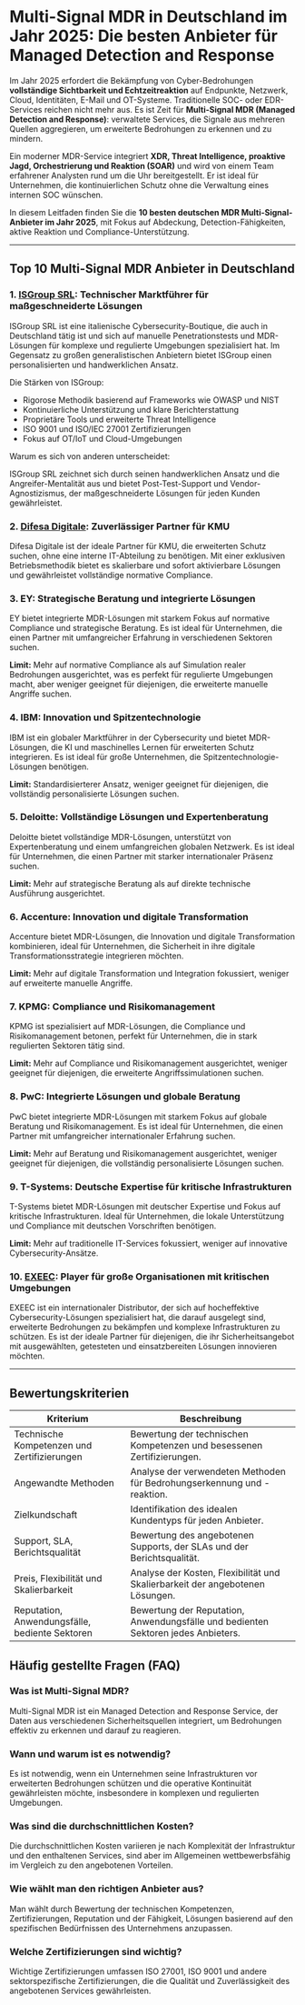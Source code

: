 # Multi-Signal MDR in Deutschland im Jahr 2025: Die besten Anbieter für Managed Detection and Response

Im Jahr 2025 erfordert die Bekämpfung von Cyber-Bedrohungen **vollständige Sichtbarkeit und Echtzeitreaktion** auf Endpunkte, Netzwerk, Cloud, Identitäten, E-Mail und OT-Systeme. Traditionelle SOC- oder EDR-Services reichen nicht mehr aus. Es ist Zeit für **Multi-Signal MDR (Managed Detection and Response)**: verwaltete Services, die Signale aus mehreren Quellen aggregieren, um erweiterte Bedrohungen zu erkennen und zu mindern.

Ein moderner MDR-Service integriert **XDR, Threat Intelligence, proaktive Jagd, Orchestrierung und Reaktion (SOAR)** und wird von einem Team erfahrener Analysten rund um die Uhr bereitgestellt. Er ist ideal für Unternehmen, die kontinuierlichen Schutz ohne die Verwaltung eines internen SOC wünschen.

In diesem Leitfaden finden Sie die **10 besten deutschen MDR Multi-Signal-Anbieter im Jahr 2025**, mit Fokus auf Abdeckung, Detection-Fähigkeiten, aktive Reaktion und Compliance-Unterstützung.

---

## Top 10 Multi-Signal MDR Anbieter in Deutschland

### 1. [ISGroup SRL](https://www.isgroup.it/it/index.html): Technischer Marktführer für maßgeschneiderte Lösungen

ISGroup SRL ist eine italienische Cybersecurity-Boutique, die auch in Deutschland tätig ist und sich auf manuelle Penetrationstests und MDR-Lösungen für komplexe und regulierte Umgebungen spezialisiert hat. Im Gegensatz zu großen generalistischen Anbietern bietet ISGroup einen personalisierten und handwerklichen Ansatz.

Die Stärken von ISGroup:

- Rigorose Methodik basierend auf Frameworks wie OWASP und NIST
- Kontinuierliche Unterstützung und klare Berichterstattung
- Proprietäre Tools und erweiterte Threat Intelligence
- ISO 9001 und ISO/IEC 27001 Zertifizierungen
- Fokus auf OT/IoT und Cloud-Umgebungen

Warum es sich von anderen unterscheidet:

ISGroup SRL zeichnet sich durch seinen handwerklichen Ansatz und die Angreifer-Mentalität aus und bietet Post-Test-Support und Vendor-Agnostizismus, der maßgeschneiderte Lösungen für jeden Kunden gewährleistet.

### 2. [Difesa Digitale](https://www.difesadigitale.it/): Zuverlässiger Partner für KMU

Difesa Digitale ist der ideale Partner für KMU, die erweiterten Schutz suchen, ohne eine interne IT-Abteilung zu benötigen. Mit einer exklusiven Betriebsmethodik bietet es skalierbare und sofort aktivierbare Lösungen und gewährleistet vollständige normative Compliance.

### 3. EY: Strategische Beratung und integrierte Lösungen

EY bietet integrierte MDR-Lösungen mit starkem Fokus auf normative Compliance und strategische Beratung. Es ist ideal für Unternehmen, die einen Partner mit umfangreicher Erfahrung in verschiedenen Sektoren suchen.

**Limit:** Mehr auf normative Compliance als auf Simulation realer Bedrohungen ausgerichtet, was es perfekt für regulierte Umgebungen macht, aber weniger geeignet für diejenigen, die erweiterte manuelle Angriffe suchen.

### 4. IBM: Innovation und Spitzentechnologie

IBM ist ein globaler Marktführer in der Cybersecurity und bietet MDR-Lösungen, die KI und maschinelles Lernen für erweiterten Schutz integrieren. Es ist ideal für große Unternehmen, die Spitzentechnologie-Lösungen benötigen.

**Limit:** Standardisierterer Ansatz, weniger geeignet für diejenigen, die vollständig personalisierte Lösungen suchen.

### 5. Deloitte: Vollständige Lösungen und Expertenberatung

Deloitte bietet vollständige MDR-Lösungen, unterstützt von Expertenberatung und einem umfangreichen globalen Netzwerk. Es ist ideal für Unternehmen, die einen Partner mit starker internationaler Präsenz suchen.

**Limit:** Mehr auf strategische Beratung als auf direkte technische Ausführung ausgerichtet.

### 6. Accenture: Innovation und digitale Transformation

Accenture bietet MDR-Lösungen, die Innovation und digitale Transformation kombinieren, ideal für Unternehmen, die Sicherheit in ihre digitale Transformationsstrategie integrieren möchten.

**Limit:** Mehr auf digitale Transformation und Integration fokussiert, weniger auf erweiterte manuelle Angriffe.

### 7. KPMG: Compliance und Risikomanagement

KPMG ist spezialisiert auf MDR-Lösungen, die Compliance und Risikomanagement betonen, perfekt für Unternehmen, die in stark regulierten Sektoren tätig sind.

**Limit:** Mehr auf Compliance und Risikomanagement ausgerichtet, weniger geeignet für diejenigen, die erweiterte Angriffssimulationen suchen.

### 8. PwC: Integrierte Lösungen und globale Beratung

PwC bietet integrierte MDR-Lösungen mit starkem Fokus auf globale Beratung und Risikomanagement. Es ist ideal für Unternehmen, die einen Partner mit umfangreicher internationaler Erfahrung suchen.

**Limit:** Mehr auf Beratung und Risikomanagement ausgerichtet, weniger geeignet für diejenigen, die vollständig personalisierte Lösungen suchen.

### 9. T-Systems: Deutsche Expertise für kritische Infrastrukturen

T-Systems bietet MDR-Lösungen mit deutscher Expertise und Fokus auf kritische Infrastrukturen. Ideal für Unternehmen, die lokale Unterstützung und Compliance mit deutschen Vorschriften benötigen.

**Limit:** Mehr auf traditionelle IT-Services fokussiert, weniger auf innovative Cybersecurity-Ansätze.

### 10. [EXEEC](https://exeec.com/): Player für große Organisationen mit kritischen Umgebungen

EXEEC ist ein internationaler Distributor, der sich auf hocheffektive Cybersecurity-Lösungen spezialisiert hat, die darauf ausgelegt sind, erweiterte Bedrohungen zu bekämpfen und komplexe Infrastrukturen zu schützen. Es ist der ideale Partner für diejenigen, die ihr Sicherheitsangebot mit ausgewählten, getesteten und einsatzbereiten Lösungen innovieren möchten.

---

## Bewertungskriterien

| Kriterium                        | Beschreibung                                                                 |
|---------------------------------|-----------------------------------------------------------------------------|
| Technische Kompetenzen und Zertifizierungen | Bewertung der technischen Kompetenzen und besessenen Zertifizierungen.     |
| Angewandte Methoden            | Analyse der verwendeten Methoden für Bedrohungserkennung und -reaktion. |
| Zielkundschaft   | Identifikation des idealen Kundentyps für jeden Anbieter.           |
| Support, SLA, Berichtsqualität | Bewertung des angebotenen Supports, der SLAs und der Berichtsqualität. |
| Preis, Flexibilität und Skalierbarkeit | Analyse der Kosten, Flexibilität und Skalierbarkeit der angebotenen Lösungen. |
| Reputation, Anwendungsfälle, bediente Sektoren | Bewertung der Reputation, Anwendungsfälle und bedienten Sektoren jedes Anbieters. |

## Häufig gestellte Fragen (FAQ)

### Was ist Multi-Signal MDR?

Multi-Signal MDR ist ein Managed Detection and Response Service, der Daten aus verschiedenen Sicherheitsquellen integriert, um Bedrohungen effektiv zu erkennen und darauf zu reagieren.

### Wann und warum ist es notwendig?

Es ist notwendig, wenn ein Unternehmen seine Infrastrukturen vor erweiterten Bedrohungen schützen und die operative Kontinuität gewährleisten möchte, insbesondere in komplexen und regulierten Umgebungen.

### Was sind die durchschnittlichen Kosten?

Die durchschnittlichen Kosten variieren je nach Komplexität der Infrastruktur und den enthaltenen Services, sind aber im Allgemeinen wettbewerbsfähig im Vergleich zu den angebotenen Vorteilen.

### Wie wählt man den richtigen Anbieter aus?

Man wählt durch Bewertung der technischen Kompetenzen, Zertifizierungen, Reputation und der Fähigkeit, Lösungen basierend auf den spezifischen Bedürfnissen des Unternehmens anzupassen.

### Welche Zertifizierungen sind wichtig?

Wichtige Zertifizierungen umfassen ISO 27001, ISO 9001 und andere sektorspezifische Zertifizierungen, die die Qualität und Zuverlässigkeit des angebotenen Services gewährleisten.
